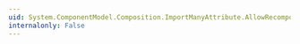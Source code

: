 ```yaml
---
uid: System.ComponentModel.Composition.ImportManyAttribute.AllowRecomposition
internalonly: False
---
```

